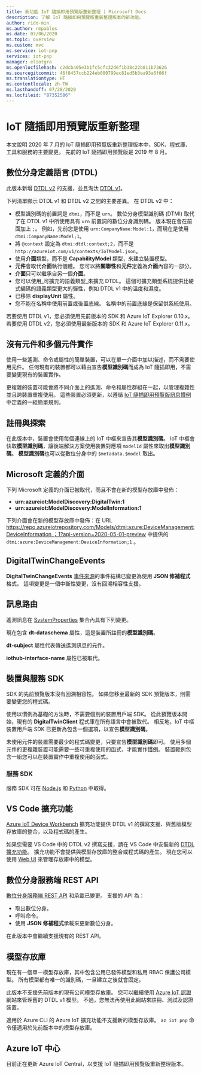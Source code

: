 ```yaml
---
title: 新功能 IoT 隨插即用預覽版重新整理 | Microsoft Docs
description: 了解 IoT 隨插即用預覽版重新整理版本的新功能。
author: rido-min
ms.author: rmpablos
ms.date: 07/06/2020
ms.topic: overview
ms.custom: mvc
ms.service: iot-pnp
services: iot-pnp
manager: eliotgra
ms.openlocfilehash: c2dcba05e3b1fc5cfc32d6f1b38c22b811b73626
ms.sourcegitcommit: 46f8457ccb224eb000799ec81ed5b3ea93a6f06f
ms.translationtype: HT
ms.contentlocale: zh-TW
ms.lasthandoff: 07/28/2020
ms.locfileid: "87352586"
---
```

# <a name="iot-plug-and-play-preview-refresh"></a>IoT 隨插即用預覽版重新整理

本文說明 2020 年 7 月的 IoT 隨插即用預覽版重新整理版本中，SDK、程式庫、工具和服務的主要變更。 先前的 IoT 隨插即用預覽版是 2019 年 8 月。

## <a name="digital-twins-definition-language-dtdl"></a>數位分身定義語言 (DTDL)

此版本新增 [DTDL v2](https://github.com/Azure/opendigitaltwins-dtdl) 的支援，並且淘汰 [DTDL v1](https://github.com/Azure/opendigitaltwins-dtdl/tree/master/DTDL/v1-preview)。

下列清單顯示 DTDL v1 和 DTDL v2 之間的主要差異。 在 DTDL v2 中：

- 模型識別碼的前置詞是 `dtmi`，而不是 `urn`。 數位分身模型識別碼 (DTMI) 取代了在 DTDL v1 中所使用具有 `urn` 前置詞的數位分身識別碼。 版本現在會在前面加上 `;`。 例如，先前您是使用 `urn:CompanyName:Model:1`，而現在是使用 `dtmi:CompanyName:Model;1`。
- 將 `@context` 設定為 `dtmi:dtdl:context;2`，而不是 `http://azureiot.com/v1/contexts/IoTModel.json`。
- 使用**介面**類型，而不是 **CapabilityModel** 類型，來建立裝置模型。
- **元件**會取代**介面**執行個體。 您可以將**關聯性**和**元件**定義為**介面**內容的一部分。
- **介面**只可以繼承自另一個**介面**。
- 您可以使用_可擴充的語義類型_來擴充 DTDL。 這個可擴充類型系統提供比硬式編碼的語義類型更大的彈性，例如 DTDL v1 中的溫度和濕度。
- 已移除 **displayUnit** 屬性。
- 您不能在名稱中使用前置或後置底線。 名稱中的前置底線是保留供系統使用。

若要使用 DTDL v1，您必須使用先前版本的 SDK 和 Azure IoT Explorer 0.10.x。 若要使用 DTDL v2，您必須使用最新版本的 SDK 和 Azure IoT Explorer 0.11.x。

## <a name="no-component-and-multiple-component-implementations"></a>沒有元件和多個元件實作

使用一些遙測、命令或屬性的簡單裝置，可以在單一介面中加以描述，而不需要使用元件。 任何現有的裝置都可以藉由宣告**模型識別碼**而成為 IoT 隨插即用，不需要變更現有的裝置實作。

更複雜的裝置可能會將不同介面上的遙測、命令和屬性群組在一起，以管理複雜性並且跨裝置重複使用。 這些裝置必須更新，以遵循 [IoT 隨插即用預覽版訊息慣例](concepts-convention.md)中定義的一組簡單規則。

## <a name="registration-and-discovery"></a>註冊與探索

在此版本中，裝置會使用每個連線上的 IoT 中樞來宣告其**模型識別碼**。 IoT 中樞會快取**模型識別碼**，讓後端解決方案使用裝置對應項 `modelId` 屬性來取出**模型識別碼**。 **模型識別碼**也可以從數位分身中的 `$metadata.$model` 取出。

## <a name="microsoft-defined-interfaces"></a>Microsoft 定義的介面

下列 Microsoft 定義的介面已被取代，而且不會在新的模型存放庫中發佈：

- **urn:azureiot:ModelDiscovery:DigitalTwin:1**
- **urn:azureiot:ModelDiscovery:ModelInformation:1**

下列介面會在新的模型存放庫中發佈：在 URL [https://repo.azureiotrepository.com/Models/dtmi:azure:DeviceManagement:DeviceInformation ；1?api-version=2020-05-01-preview](https://repo.azureiotrepository.com/Models/dtmi:azure:DeviceManagement:DeviceInformation;1?api-version=2020-05-01-preview) 中提供的 `dtmi:azure:DeviceManagement:DeviceInformation;1` 。

## <a name="digitaltwinchangeevents"></a>DigitalTwinChangeEvents

**DigitalTwinChangeEvents** [事件來源](../iot-hub/iot-hub-devguide-messages-d2c.md#non-telemetry-events)的事件結構已變更為使用 **JSON 修補程式**格式。 這項變更是一個中斷性變更，沒有回溯相容性支援。

## <a name="message-routing"></a>訊息路由

遙測訊息在 [SystemProperties](../iot-hub/iot-hub-devguide-messages-construct.md) 集合內具有下列變更。

現在包含 **dt-dataschema** 屬性，這是裝置所註冊的**模型識別碼**。

**dt-subject** 屬性代表傳送遙測訊息的元件。

**iothub-interface-name** 屬性已被取代。

## <a name="device-and-service-sdks"></a>裝置與服務 SDK

SDK 的先前預覽版本沒有回溯相容性。 如果您移至最新的 SDK 預覽版本，則需要變更您的程式碼。

使用以慣例為基礎的方法時，不需要個別的裝置用戶端 SDK。 從此預覽版本開始，現有的 **DigitalTwinClient** 程式庫在所有語言中會被取代。 相反地，IoT 中樞裝置用戶端 SDK 已更新為包含一個選項，以宣告**模型識別碼**。

未使用元件的裝置需要最少的程式碼變更，只要宣告**模型識別碼**即可。 使用多個元件的更複雜裝置可能需要一些可重複使用的函式，才能實作[慣例](concepts-convention.md)。 裝置範例包含一組您可以在裝置實作中重複使用的函式。

### <a name="service-sdks"></a>服務 SDK

服務 SDK 可在 [Node.js](https://github.com/Azure/azure-iot-sdk-node/blob/digitaltwins-preview/digitaltwins/service/readme.md) 和 [Python](https://github.com/Azure/azure-iot-sdk-python/blob/digitaltwins-preview/azure-iot-hub/README.md) 中取得。

## <a name="vs-code-extension"></a>VS Code 擴充功能

[Azure IoT Device Workbench](https://marketplace.visualstudio.com/items?itemName=vsciot-vscode.vscode-iot-workbench) 擴充功能提供 DTDL v1 的撰寫支援、與舊版模型存放庫的整合，以及程式碼的產生。

如果您需要 VS Code 中的 DTDL v2 撰寫支援，請在 VS Code 中安裝新的 [DTDL 擴充功能](https://github.com/azure/vscode-dtdl)。 擴充功能不會提供與模型存放庫的整合或程式碼的產生。 現在您可以使用 [Web UI](https://aka.ms/iotmodelrepo) 來管理存放庫中的模型。

## <a name="digital-twin-service-side-rest-apis"></a>數位分身服務端 REST API

[數位分身服務端 REST API](https://docs.microsoft.com/rest/api/iothub/service/digitaltwin) 和承載已變更。 支援的 API 為：

- 取出數位分身。
- 呼叫命令。
- 使用 **JSON 修補程式**承載來更新數位分身。

在此版本中會繼續支援現有的 REST API。

## <a name="model-repository"></a>模型存放庫

現在有一個單一模型存放庫，其中包含公用已發佈模型和私用 RBAC 保護公司模型。 所有模型都有唯一的識別碼，一旦建立之後就會固定。

此版本不支援先前版本的現有公司模型存放庫。 您可以繼續使用 [Azure IoT 認證](https://preview.catalog.azureiotsolutions.com/products)網站來管理舊的 DTDL v1 模型。 不過，您無法再使用此網站來註冊、測試及認證裝置。

適用於 Azure CLI 的 Azure IoT 擴充功能不支援新的模型存放庫。 `az iot pnp` 命令僅適用於先前版本中的模型存放庫。

## <a name="azure-iot-central"></a>Azure IoT 中心

目前正在更新 Azure IoT Central，以支援 IoT 隨插即用預覽版重新整理版本。
